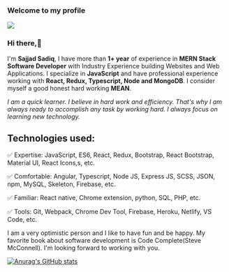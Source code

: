 ###  Welcome to my profile
![](https://i.ibb.co/Bnbjj2F/Sajjad-Sadiq-MERN-Stack.png)



### Hi there,👋

I'm **Sajjad Sadiq**, I have more than **1+ year** of experience in **MERN Stack Software Developer** with Industry Experience building Websites and Web Applications. I specialize in **JavaScript** and have professional experience working with **React, Redux, Typescript, Node and MongoDB**. I consider myself a good honest hard working **MEAN**. 
 
 
*I am a quick learner. I believe in hard work and efficiency. That's why I am always ready to accomplish any task by working hard. I always focus on learning new technology.*

Technologies used:
---------------------

✅ Expertise: JavaScript, ES6, React, Redux, Bootstrap, React Bootstrap, Material UI, React Icons,s, etc.

✅ Comfortable: Angular, Typescript, Node JS, Express JS, SCSS, JSON, npm, MySQL, Skeleton, Firebase, etc.

✅ Familiar: React native, Chrome extension, python, SQL, PHP, etc.

✅ Tools: Git, Webpack, Chrome Dev Tool, Firebase, Heroku, Netlify, VS Code, etc.


I am a very optimistic person and I like to have fun and be happy. My favorite book about software development is Code Complete(Steve McConnell). I'm looking forward to working with you.

[![Anurag's GitHub stats](https://github-readme-stats.vercel.app/api?username=sajjadsadiq)](https://github.com/anuraghazra/github-readme-stats)

